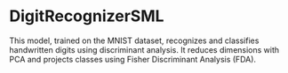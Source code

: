 # DigitRecognizerSML
This model, trained on the MNIST dataset, recognizes and classifies handwritten digits using discriminant analysis. It reduces dimensions with PCA and projects classes using Fisher Discriminant Analysis (FDA).
